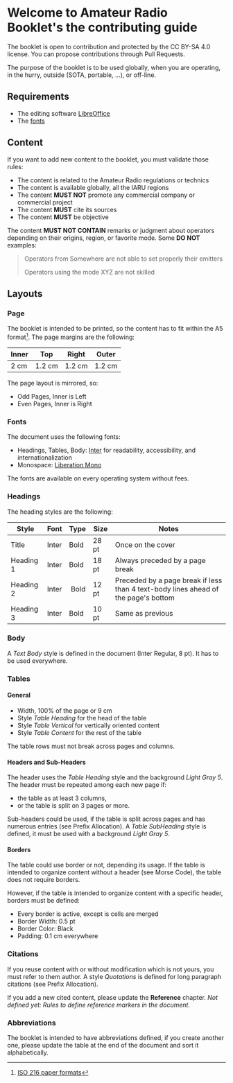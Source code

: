 # Welcome to Amateur Radio Booklet's the contributing guide

The booklet is open to contribution and protected by the CC BY-SA 4.0 license.
You can propose contributions through Pull Requests.

The purpose of the booklet is to be used globally, when you are operating, in the hurry, outside (SOTA, portable, ...), or off-line.

## Requirements

* The editing software [LibreOffice](https://www.libreoffice.org/)
* The [fonts](#fonts)

## Content

If you want to add new content to the booklet, you must validate those rules:

* The content is related to the Amateur Radio regulations or technics
* The content is available globally, all the IARU regions
* The content **MUST NOT** promote any commercial company or commercial project
* The content **MUST** cite its sources
* The content **MUST** be objective

The content **MUST NOT CONTAIN** remarks or judgment about operators depending on their origins, region, or favorite mode.
Some **DO NOT** examples:
> Operators from Somewhere are not able to set properly their emitters
>
> Operators using the mode XYZ are not skilled

## Layouts

### Page

The booklet is intended to be printed, so the content has to fit within the A5 format[^1]. The page margins are the following:

| Inner | Top | Right | Outer |
|-------|-----|-------|---------|
| 2 cm  | 1.2 cm | 1.2 cm | 1.2 cm |

The page layout is mirrored, so:

* Odd Pages, Inner is Left
* Even Pages, Inner is Right

### Fonts

The document uses the following fonts:

* Headings, Tables, Body: [Inter](https://rsms.me/inter/) for readability, accessibility, and internationalization
* Monospace: [Liberation Mono](https://github.com/liberationfonts)

The fonts are available on every operating system without fees.

### Headings

The heading styles are the following:

| Style | Font | Type | Size | Notes |
| --- | --- | --- | --- | --- |
| Title | Inter | Bold | 28 pt | Once on the cover |
| Heading 1 | Inter | Bold | 18 pt | Always preceded by a page break |
| Heading 2 | Inter | Bold | 12 pt | Preceded by a page break if less than 4 text-body lines ahead of the page's bottom |
| Heading 3 | Inter | Bold | 10 pt | Same as previous |

### Body

A _Text Body_ style is defined in the document (Inter Regular, 8 pt). It has to be used everywhere.

### Tables

#### General

* Width, 100% of the page or 9 cm
* Style _Table Heading_ for the head of the table
* Style _Table Vertical_ for vertically oriented content
* Style _Table Content_ for the rest of the table

The table rows must not break across pages and columns.

#### Headers and Sub-Headers

The header uses the _Table Heading_ style and the background _Light Gray 5_.
The header must be repeated among each new page if:

* the table as at least 3 columns,
* or the table is split on 3 pages or more.

Sub-headers could be used, if the table is split across pages and has numerous entries (see Prefix Allocation).
A _Table SubHeading_ style is defined, it must be used with a background _Light Gray 5_.

#### Borders

The table could use border or not, depending its usage. If the table is intended to organize content
without a header (see Morse Code), the table does not require borders.

However, if the table is intended to organize content with a specific header, borders must be defined:

* Every border is active, except is cells are merged
* Border Width: 0.5 pt
* Border Color: Black
* Padding: 0.1 cm everywhere

### Citations

If you reuse content with or without modification which is not yours, you must refer to them author. A style _Quotations_ is defined for long paragraph citations (see Prefix Allocation).

If you add a new cited content, please update the **Reference** chapter.
_Not defined yet: Rules to define reference markers in the document._

### Abbreviations

The booklet is intended to have abbreviations defined, if you create another one, please update the table at the end of the document and sort it alphabetically.

[^1]: [ISO 216 paper formats](https://fr.wikipedia.org/wiki/ISO_216)
